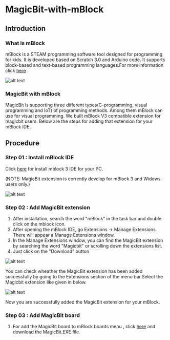 # MagicBit-with-mBlock
## Introduction
### What is mBlock

mBlock is a STEAM programming software tool designed for programming for kids. It is developed based on Scratch 3.0 and Arduino code.  It supports block-based and text-based programming languages.For more information click [here](http://www.mblock.cc/introduction-to-product/)

![alt text](https://github.com/magicbitlk/MagicBit-with-mBlock/blob/master/images/MagicBit/mBlock.jpg "Logo Title Text 1")

### MagicBit with mBlock

MagicBit is supporting three different types(C-programming, visual programming and IoT) of programming methods. Among them mBlock can use for visual programming. We built mBlock V3 compatible extension for magicbit users. Below are the steps for adding that extension for your mBlock IDE.

## Procedure

### Step 01 : Install mBlock IDE

Click [here](http://www.mblock.cc/mblock-software/) for install mblock 3 IDE for your PC. 

(NOTE: MagicBit extension is corrently develop for mBlock 3 and Widows users only.)

![alt text](https://github.com/magicbitlk/MagicBit-with-mBlock/blob/master/images/MagicBit/mblock3.png "Logo Title Text 1")

### Step 02 : Add MagicBit extension

1. After installation, search the word "mBlock" in the task bar and double click on the mblock icon.
2. After opening the mBlock IDE, go  Extensions -> Manage Extensions. There will appear a Manage Extensions window. 
3. In the Manage Extensions window, you can find the MagicBit extension by searching the word "Magicbit" or scrolling down the extensions list.
4. Just click on the "Download" button

![alt text](https://github.com/magicbitlk/MagicBit-with-mBlock/blob/master/images/MagicBit/adding_extension.png "Logo Title Text 1")

You can check wheather the MagicBit extension has been added successfully by going to the Extensions section of the menu bar.Select the Magicbit extension like given in below.

![alt text](https://github.com/magicbitlk/MagicBit-with-mBlock/blob/master/images/MagicBit/magicbit.png "Logo Title Text 1")

Now you are successfully added the MagicBit extension for your mBlock.

### Step 03 : Add MagicBit board

1. For add the MagicBit board to mBlock boards menu , click [here](https://github.com/magicbitlk/MagicBit-with-mBlock/blob/master/setup/MagicBit%20Setup.EXE) and download the MagicBit.EXE file. 


